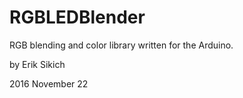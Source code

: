 RGBLEDBlender
=====================

RGB blending and color library written for the Arduino.

by Erik Sikich

2016 November 22